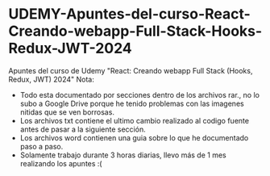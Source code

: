 # UDEMY-Apuntes-del-curso-React-Creando-webapp-Full-Stack-Hooks-Redux-JWT-2024
Apuntes del curso de Udemy "React: Creando webapp Full Stack (Hooks, Redux, JWT) 2024"
Nota: 
- Todo esta documentado por secciones dentro de los archivos rar., no lo subo a Google Drive porque he tenido problemas con las imagenes nitidas que se ven borrosas.
- Los archivos txt contiene el ultimo cambio realizado al codigo fuente antes de pasar a la siguiente sección.
- Los archivos word contienen una guia sobre lo que he documentado paso a paso.
- Solamente trabajo durante 3 horas diarias, llevo más de 1 mes realizando los apuntes :(
